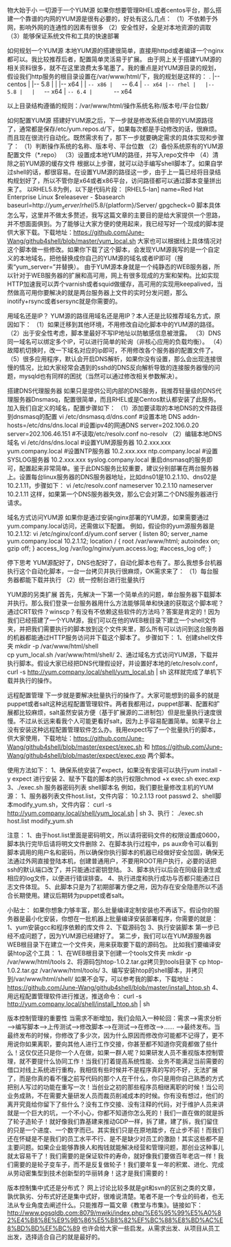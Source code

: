 物大始于小
一切源于一个YUM源
        如果你想要管理RHEL或者centos平台，那么搭建一个靠谱的内网的YUM源是很有必要的，好处有这么几点：
（1）不依赖于外网，影响外网的连通性的因素有很多
（2）安全性好，全是对本地资源的调取
（3）能够保证系统文件和工具的快速部署

如何规划一个YUM源
        本地YUM源的搭建很简单，直接用httpd或者编译一个nginx都可以。我比较推荐后者，配置简单灵活易于扩展。
        由于网上关于搭建YUM源的相关资料很多，就不在这里浪费太多笔墨了。我的重点是对YUM源目录的规划，假设我们http服务的根目录设置在/var/www/html/下，我的规划是这样的：
.
|-- centos
|   |-- 5.8
|   |   |-- x64
|   |   `-- x86
|   `-- 6.4
|       `-- x64
|-- rhel
|   |-- 5.8
|   |   `-- x64
|   `-- 6.4
|       `-- x64

以上目录结构遵循的规则：/var/www/html/操作系统名称/版本号/平台位数/

如何配置YUM源
       搭建好YUM源之后，下一步就是修改系统自带的YUM源路径了，通常都是保存/etc/yum.repos.d/下，如果每次都是手动修改的话，很麻烦。而且现在很流行自动化。既然需求有了，那下一步就要确定需求的具体实现和步骤了：
（1）判断操作系统的名称、版本号、平台位数
（2）备份系统原有的YUM源配置文件（*.repo）
（3）设置成本地YUM的路径，并写入repo文件中
（4）清除之前YUM源的缓存文件
       根据以上步骤，就可以动手编写shell脚本了。如果自学过shell的话，都很容易。在设置YUM源的路径这一步，由于上一篇已经将目录结构规划好了，所以不管你是x64或者x86平台，访问路径都可以通过脚本变量拼出来了。
以RHEL5.8为例，以下是代码片段：
[RHEL5-lan]
name=Red Hat Enterprise Linux \$releasever - \$basearch
baseurl=http://${yum_server}/rhel/5.8/${platform}/Server/
gpgcheck=0
       脚本具体怎么写，这里并不做太多赘述，我写这篇文章的主要目的是给大家提供一个思路，并不想面面俱到。为了能够让大家方便的使用起来，我已经写好一个现成的脚本提供大家下载。下载地址：https://github.com/June-Wang/github4shell/blob/master/yum_local.sh 大家也可以根据线上具体情况对这个脚本做一些修改。如果你下载了这个脚本，会发现YUM源我写的是一个自定义的本地域名，把他替换成你自己的YUM源的域名或者IP即可（搜索“yum_server=”并替换）。
       由于YUM源本身就是一个纯静态的WEB服务器，所以针对于WEB服务器的扩展和高可用，网上有很多现成的方案和架构。比如实现HTTP加速我可以弄个varnish或者squid做缓存，高可用的实现用keepalived，当然做高可用你要解决的就是两台服务器上文件的实时分发问题，那么inotify+rsync或者sersync就是你需要的。

用域名还是IP？
YUM源的路径用域名还是用IP？本人还是比较推荐域名方式，原因如下：
（1）如果迁移到其他环境，不用修改自动化脚本中的YUM源的路径。
（2）出于安全性考虑，脚本里最好不写IP地址以防敏感信息被泄露。
（3）DNS同一域名可以绑定多个IP，可以进行简单的轮询（非核心应用的负载均衡）。
（4）故障机切换时，改一下域名对应的ip即可，不用修改各个服务器的配置文件了。
（5）很多应用程序，默认会开启DNS解析，如果你没有设置，那么会出现连接很慢的情况，比如大家经常会遇到的sshd的DNS反向解析导致的连接服务器慢的问题，mysqld也有同样的困扰（当然可以通过修改相关参数解决）。

搭建DNS代理服务器
       如果只是提供公司内部的DNS服务，我推荐轻量级的DNS代理服务器Dnsmasq，配置很简单，而且RHEL或是Centos默认都安装了此服务。加入我们自定义的域名，配置步骤如下：
（1）添加要读取的本地DNS的文件路径到dnsmasq的配置
vi /etc/dnsmasq.d/dns.conf
#设置本地 DNS
addn-hosts=/etc/dns/dns.local
#设置ipv4的网通DNS
server=202.106.0.20
server=202.106.46.151
#不读取/etc/resolv.conf
no-resolv
（2）编辑本地DNS域名
vi /etc/dns/dns.local
#设置YUM源服务器
10.2.xxx.xxx yum.company.local
#设置NTP服务器
10.2.xxx.xxx ntp.company.local
#设置SYSLOG服务器
10.2.xxx.xxx syslog.company.local
        重启dnsmasq的服务即可，配置起来非常简单。鉴于此DNS服务比较重要，建议分别部署在两台服务器上。设置每台linux服务器的DNS服务器地址，比如dns01是10.2.1.10、dns02是10.2.1.11，步骤如下：
vi /etc/resolv.conf
nameserver 10.2.1.10
nameserver 10.2.1.11
这样，如果第一个DNS服务器失效，那么它会对第二个DNS服务器进行请求。

域名方式访问YUM源
如果你是通过安装nginx部署的YUM源，如果需要通过yum.company.local访问，还需做以下配置。
例如，假设你的yum源服务器是10.2.1.12:
vi /etc/nginx/conf.d/yum.conf
server {
                listen       80;
                server_name yum.company.local 10.2.1.12;
                location / {
                        root   /var/www/html;
                        autoindex on;
                        gzip off;
                         }
        access_log /var/log/nginx/yum.access.log;
        #access_log off;
        }

停下思考
       YUM源配好了，DNS也配好了，自动化脚本也有了。那么我想多台机器执行这个自动化脚本，一台一台拷贝并执行很麻烦，OK需求来了：
（1）每台服务器都能下载并执行
（2）统一控制台进行批量执行

YUM源的另类扩展
       首先，先解决一下第一个简单点的问题，单台服务器下载脚本并执行。那么我们登录一台服务器用什么方法能够简单和快速的获取这个脚本呢？通过CRT软件？winscp？有没有不依赖这些软件的方法吗？答案是肯定的！因为我们已经搭建了一个YUM源，我们可以在他的WEB根目录下建立一个shell文件夹，并把我们需要执行的脚本放到这个文件夹里，那么所有可以访问到这台服务器的机器都能通过HTTP服务访问并下载这个脚本了。
步骤如下：
1、创建shell文件夹
mkdir -p /var/www/html/shell	
cp yum_local.sh /var/www/html/shell/
2、通过域名方式访问YUM源，下载并执行脚本。假设大家已经把DNS代理假设好，并设置好本地的/etc/resolv.conf，
curl -s http://yum.company.local/shell/yum_local.sh | sh
这样就完成了单机下载并执行的操作。

远程配置管理
        下一步就是要解决批量执行的操作了。大家可能想到的最多的就是puppet或者salt这种远程配置管理软件。两者我都用过，puppet部署、配置和扩展都比较麻烦，salt虽然安装方便（基于扩展源的二进制包）但是批量执行速度很慢。不过从长远来看我个人可能更看好salt，因为上手容易配置简单。如果平台上没有安装这种远程配置管理软件怎么办。我用expect写了一个批量执行的脚本，供大家使用，下载地址：https://github.com/June-Wang/github4shell/blob/master/expect/exec.sh 和 https://github.com/June-Wang/github4shell/blob/master/expect/exec.exp 两个脚本。

使用方法如下：
1、确保系统安装了expect，如果没有安装可以执行yum install -y expect 进行安装
2、赋予下载的脚本的执行权限chmod +x exec.sh exec.exp
3、./exec.sh 服务器密码列表 shell脚本名
例如，我们要批量修改主机的YUM源：
1、服务器列表文件host.list，文件内容：
10.2.1.13 root passwd
2、shell脚本modify_yum.sh，文件内容：
curl -s http://yum.company.local/shell/yum_local.sh | sh
3、执行： ./exec.sh host.list modify_yum.sh

注意：
1、由于host.list里面是密码明文，所以请将密码文件的权限设置成0600，脚本执行完毕后请将明文文件删除
2、在脚本执行过程中，ps aux命令可以看到脚本调用的用户名和密码，所以确保你执行脚本的机器已经做好安全加固，确保无法通过外网直接登陆本机，创建普通用户，不要用ROOT用户执行，必要的话把ssh的默认端口改了，并只能通过密钥登陆。
3、脚本执行以后会在同级目录生成相应的log文件，以便进行错误排查。
4、执行进度和执行成功与否都只能通过日志文件体现。
5、此脚本只是为了初期部署方便之用，因为存在安全隐患所以不适合长期使用。建议后期转为puppet或者salt。

小贴士：
        如果你想象力够丰富，那么批量编译定制安装也不再话下。假设你的服务器是最小化安装，你想在一批机器上批量编译安装部署程序，你需要的就是：
1、yum安装gcc和程序依赖的库文件
2、下载源码包
3、执行安装脚本
        第一步已经不成问题了，因为YUM源已经建好了。
        第二步，我们可以在YUM源服务器WEB根目录下在建立一个文件夹，用来获取要下载的源码包。
        比如我们要编译安装htop这个工具：
1、在WEB根目录下创建一个tools文件夹
mkdir -p /var/www/html/tools
2、将源码包htop-1.0.2.tar.gz拷贝到tools目录下
cp htop-1.0.2.tar.gz /var/www/html/tools/
3、编写安装htop的shell脚本，并拷贝到/var/www/html/shell/
如果不会写，可以参考我的脚本，下载地址：https://github.com/June-Wang/github4shell/blob/master/install_htop.sh
4、用远程配置管理软件进行推送，推送命令：
curl -s http://yum.company.local/shell/install_htop.sh | sh

版本控制管理的重要性
        当需求不断增加，我们会陷入一种轮回：需求—>需求分析—>编写脚本—>上传测试—>修改脚本—>在测试—>在修改—>...... —>最终发布。当最终发布的时候，你修改了多少次，因为什么原因而修改你可能都不记得了，更不用说你如果离职，要向其他人进行工作交接，你甚至都不知道你究竟都做了些什么！这仅仅还只是你一个人在做，如果一群人呢？如果研发人员不重视版本控制管理，就不要提什么协同工作！当我们打着提高系统性能、业务不能满足当前需要的借口对线上系统进行重构，我相信有些时候并不是程序真的写的不好，无法扩展了，而是你真的看不懂之前写代码的那个人在干什么，你只是用你自己熟悉的方式把别人写过的功能在重写一次！当创业之初的那些程序员相继离职的时候！当公司业务成熟，不在需要大量研发人员而裁员削减成本的时候。你有没有想过，他们的离开究竟给你留下了些什么？没有工作交接、没有注释的代码，对于维护人员来讲就是一个巨大的坑，一个不小心，你都不知道你怎么死的！我们一直在做的就是拆了轮子造轮子！就好像我们靠基建来推动GDP一样，拆了建，建了拆，我们留住的只是一个进度、一个数字而已。其实我们只是在原地踏步，在止步不前！而我们还在怀疑是不是我们的员工水平不行、是不是缺少对员工的激励！其实这些都不是主要问题。如果企业能够靠换人和掏钱就能解决经营和管理问题，那创业这种事儿就太容易干了！我们需要的是保证软件的寿命，就好像我们要做百年老店一样！我们需要的是轮子变车子，而不是反复做轮子！我们要年复一年的积累、进化、完成从劳动密集型到技术创新型的华丽转身！这才是我们需要的！

版本控制集中式还是分布式？
        网上讨论比较多就是git和svn的区别之类的文章，孰优孰劣、分布式好还是集中式好，很难说清楚。笔者不是一个专业的码者，也无法从专业角度去阐述什么。只能推荐一篇文章《教堂与市集》。链接如下：
http://www.pgsqldb.com:8079/mwiki/index.php/%E6%95%99%E5%A0%82%E4%B8%8E%E9%9B%86%E5%B8%82%EF%BC%88%E8%BD%AC%E8%BD%BD%EF%BC%89  也许会给大家一些启发。从需求出发、从项目从员工出发，选择适合自己的就是最好的。

